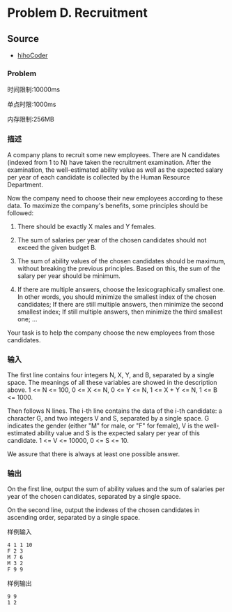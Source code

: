 # Problem D. Recruitment

## Source

* [hihoCoder](http://hihocoder.com/contest/mstest2015april/problem/4)

### Problem

时间限制:10000ms

单点时限:1000ms

内存限制:256MB

### 描述

A company plans to recruit some new employees. There are N candidates \(indexed from 1 to N\) have taken the recruitment examination. After the examination, the well-estimated ability value as well as the expected salary per year of each candidate is collected by the Human Resource Department.

Now the company need to choose their new employees according to these data. To maximize the company's benefits, some principles should be followed:

1. There should be exactly X males and Y females.

2. The sum of salaries per year of the chosen candidates should not exceed the given budget B.

3. The sum of ability values of the chosen candidates should be maximum, without breaking the previous principles. Based on this, the sum of the salary per year should be minimum.

4. If there are multiple answers, choose the lexicographically smallest one. In other words, you should minimize the smallest index of the chosen candidates; If there are still multiple answers, then minimize the second smallest index; If still multiple answers, then minimize the third smallest one; ...

Your task is to help the company choose the new employees from those candidates.

### 输入

The first line contains four integers N, X, Y, and B, separated by a single space. The meanings of all these variables are showed in the description above. 1 &lt;= N &lt;= 100, 0 &lt;= X &lt;= N, 0 &lt;= Y &lt;= N, 1 &lt;= X + Y &lt;= N, 1 &lt;= B &lt;= 1000.

Then follows N lines. The i-th line contains the data of the i-th candidate: a character G, and two integers V and S, separated by a single space. G indicates the gender \(either "M" for male, or "F" for female\), V is the well- estimated ability value and S is the expected salary per year of this candidate. 1 &lt;= V &lt;= 10000, 0 &lt;= S &lt;= 10.

We assure that there is always at least one possible answer.

### 输出

On the first line, output the sum of ability values and the sum of salaries per year of the chosen candidates, separated by a single space.

On the second line, output the indexes of the chosen candidates in ascending order, separated by a single space.

样例输入

```text
4 1 1 10
F 2 3
M 7 6
M 3 2
F 9 9
```

样例输出

```text
9 9
1 2
```

